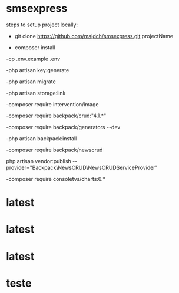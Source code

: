# smsexpress
 steps to setup project locally:
 
 
- git clone https://github.com/majdch/smsexpress.git projectName

- composer install

-cp .env.example .env

-php artisan key:generate

-php artisan migrate

-php artisan storage:link

-composer require intervention/image

-composer require backpack/crud:"4.1.*"

-composer require backpack/generators --dev

-php artisan backpack:install

-composer require backpack/newscrud

php artisan vendor:publish --provider="Backpack\NewsCRUD\NewsCRUDServiceProvider"

-composer require consoletvs/charts:6.*
# latest
# latest
# latest
# teste
